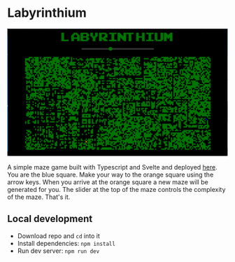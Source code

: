 # Labyrinthium

![Labyrinthium](screenshot.png)

A simple maze game built with Typescript and Svelte and deployed [here](https://n-ckr-ch-rds-n.github.io/labyrinthium/). You are the blue square. Make your way to the orange square using the arrow keys. When you arrive at the orange square a new maze will be generated for you. The slider at the top of the maze controls the complexity of the maze. That's it.

## Local development

- Download repo and `cd` into it
- Install dependencies: `npm install`
- Run dev server: `npm run dev`
